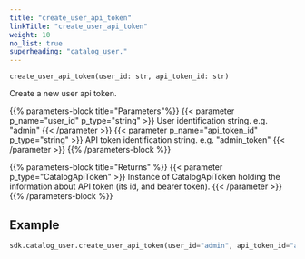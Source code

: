 ```yaml
---
title: "create_user_api_token"
linkTitle: "create_user_api_token"
weight: 10
no_list: true
superheading: "catalog_user."
---
```




``create_user_api_token(user_id: str, api_token_id: str)``

Create a new user api token.

{{% parameters-block  title="Parameters"%}}
{{< parameter p_name="user_id" p_type="string" >}}
User identification string. e.g. "admin"
{{< /parameter >}}
{{< parameter p_name="api_token_id" p_type="string" >}}
API token identification string. e.g. "admin_token"
{{< /parameter >}}
{{% /parameters-block %}}

{{% parameters-block title="Returns" %}}
{{< parameter p_type="CatalogApiToken" >}}
Instance of CatalogApiToken holding the information about API token (its id, and bearer token).
{{< /parameter >}}
{{% /parameters-block %}}

## Example

```python
sdk.catalog_user.create_user_api_token(user_id="admin", api_token_id="admin_token")
```
